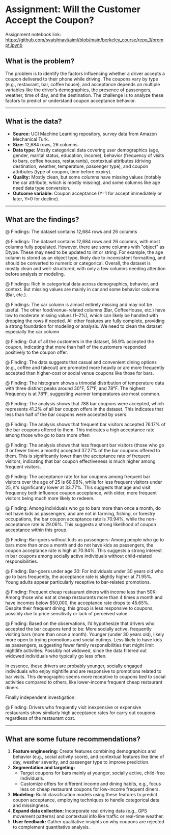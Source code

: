 # Assignment: Will the Customer Accept the Coupon?

Assignment notebook link: https://github.com/svaishnavi/aiml/blob/main/berkeley_course/repo_1/prompt.ipynb

## What is the problem?

The problem is to identify the factors influencing whether a driver accepts a coupon delivered to their phone while driving. The coupons vary by type (e.g., restaurant, bar, coffee house), and acceptance depends on multiple variables like the driver’s demographics, the presence of passengers, weather, time of day, and the destination. The challenge is to analyze these factors to predict or understand coupon acceptance behavior.

---

## What is the data?

- **Source:** UCI Machine Learning repository, survey data from Amazon Mechanical Turk.
- **Size:** 12,684 rows, 26 columns.
- **Data type:** Mostly categorical data covering user demographics (age, gender, marital status, education, income), behavior (frequency of visits to bars, coffee houses, restaurants), contextual attributes (driving destination, weather, temperature, passenger type), and coupon attributes (type of coupon, time before expiry).
- **Quality:** Mostly clean, but some columns have missing values (notably the car attribute, which is mostly missing), and some columns like age need data type conversion.
- **Outcome variable:** Coupon acceptance (Y=1 for accept immediately or later, Y=0 for decline).

---

## What are the findings?

@ Findings: The dataset contains 12,684 rows and 26 columns

@ Findings: The dataset contains 12,684 rows and 26 columns, with most columns fully populated. However, there are some columns with "object" as Dtype. These may need to be updated to int or string. For example, the age column is stored as an object type, likely due to inconsistent formatting, and should be converted to numeric or categorical. Overall, the dataset is mostly clean and well-structured, with only a few columns needing attention before analysis or modeling.

@ Findings: Rich in categorical data across demographics, behavior, and context. But missing values are mainly in car and some behavior columns (Bar, etc.).

@ Findings: The car column is almost entirely missing and may not be useful. The other food/venue-related columns (Bar, CoffeeHouse, etc.) have low to moderate missing values (1–2%), which can likely be handled with dropping the rows if needed. All other features are fully complete, providing a strong foundation for modeling or analysis. We need to clean the dataset especially the car column

@ Finding: Out of all the customers in the dataset, 56.9% accepted the coupon, indicating that more than half of the customers responded positively to the coupon offer.

@ Finding: The data suggests that casual and convenient dining options (e.g., coffee and takeout) are promoted more heavily or are more frequently accepted than higher-cost or social venue coupons like those for bars.

@ Finding: The histogram shows a trimodal distribution of temperature data with three distinct peaks around 30°F, 57°F, and 78°F. The highest frequency is at 78°F, suggesting warmer temperatures are most common.

@ Finding: The analysis shows that 788 bar coupons were accepted, which represents 41.2% of all bar coupon offers in the dataset. This indicates that less than half of the bar coupons were accepted by users.

@ Finding: The analysis shows that frequent bar visitors accepted 76.17% of the bar coupons offered to them. This indicates a high acceptance rate among those who go to bars more often

@ Finding: The analysis shows that less frequent bar visitors (those who go 3 or fewer times a month) accepted 37.27% of the bar coupons offered to them. This is significantly lower than the acceptance rate of frequent visitors, indicating that bar coupon effectiveness is much higher among frequent visitors.

@ Finding: The acceptance rate for bar coupons among frequent bar visitors over the age of 25 is 68.98%, while for less frequent visitors under 25, it's significantly lower at 33.77%. This suggests that age and visit frequency both influence coupon acceptance, with older, more frequent visitors being much more likely to redeem.

@ Finding: Among individuals who go to bars more than once a month, do not have kids as passengers, and are not in farming, fishing, or forestry occupations, the bar coupon acceptance rate is 70.94%, while the non-acceptance rate is 29.06%. This suggests a strong likelihood of coupon acceptance within this group.

@ Finding: Bar-goers without kids as passengers: Among people who go to bars more than once a month and do not have kids as passengers, the coupon acceptance rate is high at 70.94%. This suggests a strong interest in bar coupons among socially active individuals without child-related responsibilities.

@ Finding: Bar-goers under age 30: For individuals under 30 years old who go to bars frequently, the acceptance rate is slightly higher at 71.95%. Young adults appear particularly receptive to bar-related promotions.

@ Finding: Frequent cheap restaurant diners with income less than 50K: Among those who eat at cheap restaurants more than 4 times a month and have incomes below $50,000, the acceptance rate drops to 45.65%. Despite their frequent dining, this group is less responsive to coupons, possibly due to price sensitivity or lack of perceived value.

@ Finding: Based on the observations, I’d hypothesize that drivers who accepted the bar coupons tend to be: More socially active, frequently visiting bars (more than once a month). Younger (under 30 years old), likely more open to trying promotions and social outings. Less likely to have kids as passengers, suggesting fewer family responsibilities that might limit nightlife activities. Possibly not widowed, since the data filtered out widowed individuals who typically go less often.

In essence, these drivers are probably younger, socially engaged individuals who enjoy nightlife and are responsive to promotions related to bar visits. This demographic seems more receptive to coupons tied to social activities compared to others, like lower-income frequent cheap restaurant diners.

Finally independent investigation:

@ Finding: Drivers who frequently visit inexpensive or expensive restaurants show similarly high acceptance rates for carry out coupons regardless of the restaurant cost.
  
---

## What are some future recommendations?

1. **Feature engineering:** Create features combining demographics and behavior (e.g., social activity score), and contextual features like time of day, weather severity, and passenger type to improve prediction.
2. **Segmentation and targeting:**
   - Target coupons for bars mainly at younger, socially active, child-free individuals.
   - Customize offers for different income and dining habits, e.g., focus less on cheap restaurant coupons for low-income frequent diners.
3. **Modeling:** Build classification models using these features to predict coupon acceptance, employing techniques to handle categorical data and missingness.
4. **Expand data collection:** Incorporate real driving data (e.g., GPS movement patterns) and contextual info like traffic or real-time weather.
5. **User feedback:** Gather qualitative insights on why coupons are rejected to complement quantitative analysis.


